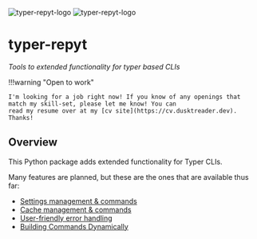 ![typer-repyt-logo](images/logo-light.png#only-light)
![typer-repyt-logo](images/logo-dark.png#only-dark)

# typer-repyt


_Tools to extended functionality for typer based CLIs_


!!!warning "Open to work"

    I'm looking for a job right now! If you know of any openings that match my skill-set, please let me know! You can
    read my resume over at my [cv site](https://cv.dusktreader.dev). Thanks!


## Overview

This Python package adds extended functionality for Typer CLIs.

Many features are planned, but these are the ones that are available thus far:

- [Settings management & commands](features/settings.md)
- [Cache management & commands](features/cache.md)
- [User-friendly error handling](features/exceptions.md)
- [Building Commands Dynamically](features/build_command.md)

